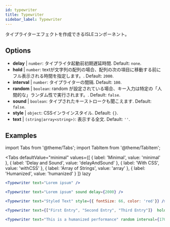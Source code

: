 ```yaml
---
id: typewriter 
title: Typewriter
sidebar_label: Typewriter
---
```


タイプライターエフェクトを作成できるISLEコンポーネント。

## Options

* __delay__ | `number`: タイプライタ起動前初期遅延時間. Default: `none`.
* __hold__ | `number`: textが文字列の配列の場合、配列の次の項目に移動する前にフル表示される時間を指定します。. Default: `2000`.
* __interval__ | `number`: タイプライターの間隔. Default: `100`.
* __random__ | `boolean`: random が設定されている場合、キー入力は特定の「人間的な」ランダム性で実行されます。. Default: `false`.
* __sound__ | `boolean`: タイプされたキーストロークも聞こえます. Default: `false`.
* __style__ | `object`: CSSインラインスタイル. Default: `{}`.
* __text__ | `(string|array<string>)`: 表示する全文. Default: `''`.


## Examples

import Tabs from '@theme/Tabs';
import TabItem from '@theme/TabItem';

<Tabs
    defaultValue="minimal"
    values={[
        { label: 'Minimal', value: 'minimal' },
        { label: 'Delay and Sound', value: 'delayAndSound' },
        { label: 'With CSS', value: 'withCSS' },
        { label: 'Array of Strings', value: 'array' },
        { label: 'Humanized', value: 'humanized' }
    ]}
    lazy
>

<TabItem value="minimal">

```jsx live
<Typewriter text="Lorem ipsum" />
```

</TabItem>

<TabItem value="delayAndSound">

```jsx live
<Typewriter text="Lorem ipsum" sound delay={2000} />
```

</TabItem>

<TabItem value="withCSS">

```jsx live
<Typewriter text="Styled Text" style={{ fontSize: 66, color: 'red'}} />
```

</TabItem>

<TabItem value="array">

```jsx live
<Typewriter text={["First Entry", "Second Entry", "Third Entry"]}  hold={2000} />
```

</TabItem>

<TabItem value="humanized">

```jsx live
<Typewriter text="This is a humanized performance" random interval={170} />
```

</TabItem>

</Tabs>

